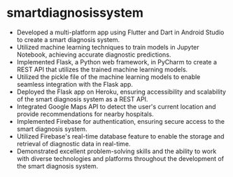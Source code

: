 # smartdiagnosissystem

- Developed a multi-platform app using Flutter and Dart in Android Studio to create a smart diagnosis system.
- Utilized machine learning techniques to train models in Jupyter Notebook, achieving accurate diagnostic predictions.
- Implemented Flask, a Python web framework, in PyCharm to create a REST API that utilizes the trained machine learning models.
- Utilized the pickle file of the machine learning models to enable seamless integration with the Flask app.
- Deployed the Flask app on Heroku, ensuring accessibility and scalability of the smart diagnosis system as a REST API.
- Integrated Google Maps API to detect the user's current location and provide recommendations for nearby hospitals.
- Implemented Firebase for authentication, ensuring secure access to the smart diagnosis system.
- Utilized Firebase's real-time database feature to enable the storage and retrieval of diagnostic data in real-time.
- Demonstrated excellent problem-solving skills and the ability to work with diverse technologies and platforms throughout the development of the smart diagnosis system.




